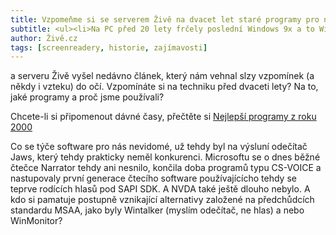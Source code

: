```yaml
---
title: Vzpomeňme si se serverem Živě na dvacet let staré programy pro naše pécéčka
subtitle: <ul><li>Na PC před 20 lety frčely poslední Windows 9x a to Windows 98 SE a poté Windows ME, W2000 nastupovali jako zjevení<li>Průzkumník byl na pěst, ještě že tu byl Windows Commander, předchůdce Total commanderu<li>Jaws už existoval, NVDA samozřejmě ne. Alternativy pro Jaws vznikaly, třeba WinMonitor nebo WinTalker</ul>
author: Živě.cz
tags: [screenreadery, historie, zajímavosti]
---
```

 
a serveru Živě vyšel nedávno článek, který nám vehnal slzy vzpomínek (a někdy i vzteku) do očí. Vzpomínáte si na techniku před dvaceti lety? Na to, jaké programy a proč jsme používali?

Chcete-li si připomenout dávné časy, přečtěte si [Nejlepší programy z roku 2000](https://www.zive.cz/clanky/nejlepsi-programy-z-roku-2000-podivejte-se-bez-ceho-jste-tehdy-vubec-nemohli-fungovat/sc-3-a-204265/default.aspx)

Co se týče software pro nás nevidomé, už tehdy byl na výsluní odečítač Jaws, který tehdy prakticky neměl konkurenci. Microsoftu se o dnes běžné čtečce Narrator tehdy ani nesnilo, končila doba programů typu CS-VOICE a nastupovaly první generace čtecího software používajícícho tehdy se teprve rodících hlasů pod SAPI SDK. A NVDA také ještě dlouho nebylo. A kdo si pamatuje postupně vznikající alternativy založené na předchůdcích standardu MSAA, jako byly Wintalker (myslím odečítač, ne hlas) a nebo WinMonitor?

